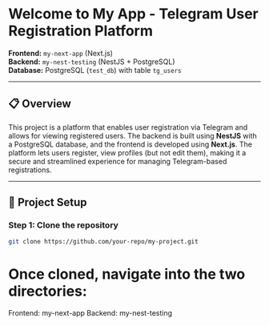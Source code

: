 # Welcome to My App - Telegram User Registration Platform

**Frontend:** `my-next-app` (Next.js)  
**Backend:** `my-nest-testing` (NestJS + PostgreSQL)  
**Database:** PostgreSQL (`test_db`) with table `tg_users`

---

## 📋 Overview

This project is a platform that enables user registration via Telegram and allows for viewing registered users. The backend is built using **NestJS** with a PostgreSQL database, and the frontend is developed using **Next.js**. The platform lets users register, view profiles (but not edit them), making it a secure and streamlined experience for managing Telegram-based registrations.

---

## 🚀 Project Setup

### Step 1: Clone the repository

```bash
git clone https://github.com/your-repo/my-project.git
```

# Once cloned, navigate into the two directories:

Frontend: my-next-app
Backend: my-nest-testing
